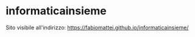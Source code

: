 # informaticainsieme

Sito visibile all'indirizzo: https://fabiomattei.github.io/informaticainsieme/
